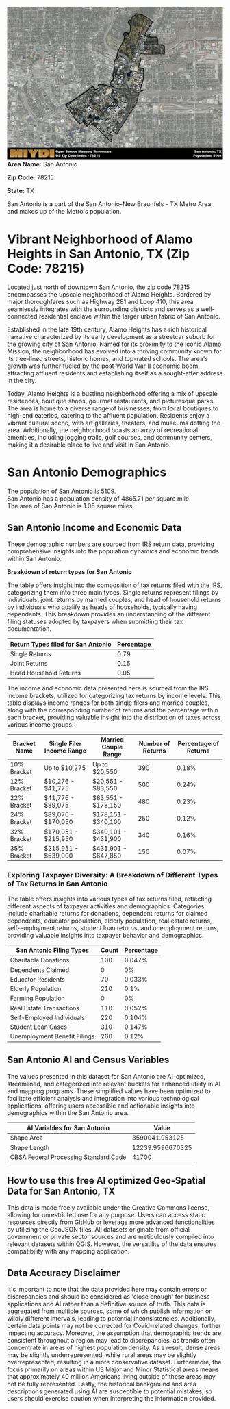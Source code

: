 ![Image Alt Text](../_images/78215.png)
**Area Name:** San Antonio

**Zip Code:** 78215

**State:** TX

San Antonio is a part of the San Antonio-New Braunfels - TX Metro Area, and makes up  of the Metro's population.  

# Vibrant Neighborhood of Alamo Heights in San Antonio, TX (Zip Code: 78215)

Located just north of downtown San Antonio, the zip code 78215 encompasses the upscale neighborhood of Alamo Heights. Bordered by major thoroughfares such as Highway 281 and Loop 410, this area seamlessly integrates with the surrounding districts and serves as a well-connected residential enclave within the larger urban fabric of San Antonio.

Established in the late 19th century, Alamo Heights has a rich historical narrative characterized by its early development as a streetcar suburb for the growing city of San Antonio. Named for its proximity to the iconic Alamo Mission, the neighborhood has evolved into a thriving community known for its tree-lined streets, historic homes, and top-rated schools. The area's growth was further fueled by the post-World War II economic boom, attracting affluent residents and establishing itself as a sought-after address in the city.

Today, Alamo Heights is a bustling neighborhood offering a mix of upscale residences, boutique shops, gourmet restaurants, and picturesque parks. The area is home to a diverse range of businesses, from local boutiques to high-end eateries, catering to the affluent population. Residents enjoy a vibrant cultural scene, with art galleries, theaters, and museums dotting the area. Additionally, the neighborhood boasts an array of recreational amenities, including jogging trails, golf courses, and community centers, making it a desirable place to live and visit in San Antonio.

# San Antonio Demographics

The population of San Antonio is 5109.  
San Antonio has a population density of 4865.71 per square mile.  
The area of San Antonio is 1.05 square miles.  

## San Antonio Income and Economic Data

These demographic numbers are sourced from IRS return data, providing comprehensive insights into the population dynamics and economic trends within San Antonio.

**Breakdown of return types for San Antonio**

The table offers insight into the composition of tax returns filed with the IRS, categorizing them into three main types. Single returns represent filings by individuals, joint returns by married couples, and head of household returns by individuals who qualify as heads of households, typically having dependents. This breakdown provides an understanding of the different filing statuses adopted by taxpayers when submitting their tax documentation.

| Return Types filed for San Antonio                              | Percentage          |
|----------------------------------------------------------|---------------------|
| Single Returns                                            | 0.79 |
| Joint Returns                                             | 0.15 |
| Head Household Returns                                    | 0.05 |

The income and economic data presented here is sourced from the IRS income brackets, utilized for categorizing tax returns by income levels. This table displays income ranges for both single filers and married couples, along with the corresponding number of returns and the percentage within each bracket, providing valuable insight into the distribution of taxes across various income groups.

| Bracket Name       | Single Filer Income Range | Married Couple Range | Number of Returns | Percentage of Returns |
|--------------------|----------------------------|----------------------|-------------------|-----------------------|
| 10% Bracket        | Up to $10,275              | Up to $20,550        | 390 | 0.18% |
| 12% Bracket        | $10,276 - $41,775          | $20,551 - $83,550    | 500 | 0.24% |
| 22% Bracket        | $41,776 - $89,075          | $83,551 - $178,150   | 480 | 0.23% |
| 24% Bracket        | $89,076 - $170,050         | $178,151 - $340,100  | 250 | 0.12% |
| 32% Bracket        | $170,051 - $215,950        | $340,101 - $431,900  | 340 | 0.16% |
| 35% Bracket        | $215,951 - $539,900        | $431,901 - $647,850  | 150 | 0.07% |

### Exploring Taxpayer Diversity: A Breakdown of Different Types of Tax Returns in San Antonio

The table offers insights into various types of tax returns filed, reflecting different aspects of taxpayer activities and demographics. Categories include charitable returns for donations, dependent returns for claimed dependents, educator population, elderly population, real estate returns, self-employment returns, student loan returns, and unemployment returns, providing valuable insights into taxpayer behavior and demographics.

| San Antonio Filing Types                    | Count | Percentage |
|--------------------------------------|-------|------------|
| Charitable Donations                 | 100 | 0.047% |
| Dependents Claimed                   | 0 | 0% |
| Educator Residents                   | 70 | 0.033% |
| Elderly Population                   | 210 | 0.1% |
| Farming Population                   | 0 | 0% |
| Real Estate Transactions             | 110 | 0.052% |
| Self-Employed Individuals            | 220 | 0.104% |
| Student Loan Cases                   | 310 | 0.147% |
| Unemployment Benefit Filings         | 260 | 0.12% |

## San Antonio AI and Census Variables

The values presented in this dataset for San Antonio are AI-optimized, streamlined, and categorized into relevant buckets for enhanced utility in AI and mapping programs. These simplified values have been optimized to facilitate efficient analysis and integration into various technological applications, offering users accessible and actionable insights into demographics within the San Antonio area.

| AI Variables for San Antonio | Value |
|-------------|-------|
| Shape Area | 3590041.953125 |
| Shape Length | 12239.9596670325 |
| CBSA Federal Processing Standard Code | 41700 |

## How to use this free AI optimized Geo-Spatial Data for San Antonio, TX

This data is made freely available under the Creative Commons license, allowing for unrestricted use for any purpose. Users can access static resources directly from GitHub or leverage more advanced functionalities by utilizing the GeoJSON files. All datasets originate from official government or private sector sources and are meticulously compiled into relevant datasets within QGIS. However, the versatility of the data ensures compatibility with any mapping application.

## Data Accuracy Disclaimer
It's important to note that the data provided here may contain errors or discrepancies and should be considered as 'close enough' for business applications and AI rather than a definitive source of truth. This data is aggregated from multiple sources, some of which publish information on wildly different intervals, leading to potential inconsistencies. Additionally, certain data points may not be corrected for Covid-related changes, further impacting accuracy. Moreover, the assumption that demographic trends are consistent throughout a region may lead to discrepancies, as trends often concentrate in areas of highest population density. As a result, dense areas may be slightly underrepresented, while rural areas may be slightly overrepresented, resulting in a more conservative dataset. Furthermore, the focus primarily on areas within US Major and Minor Statistical areas means that approximately 40 million Americans living outside of these areas may not be fully represented. Lastly, the historical background and area descriptions generated using AI are susceptible to potential mistakes, so users should exercise caution when interpreting the information provided.
